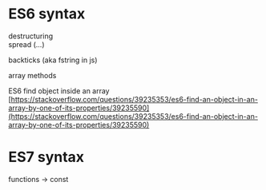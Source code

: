 
# ES6 syntax

  
destructuring  
spread (...)  
  
  
backticks (aka fstring in js)  
  
array methods



ES6 find object inside an array [https://stackoverflow.com/questions/39235353/es6-find-an-object-in-an-array-by-one-of-its-properties/39235590](https://stackoverflow.com/questions/39235353/es6-find-an-object-in-an-array-by-one-of-its-properties/39235590)  


# ES7 syntax

functions -> const
